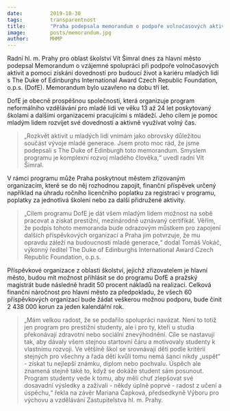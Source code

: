 ```yaml
---
date:         2019-10-30
tags:         transparentnost
title:        "Praha podepsala memorandum o podpoře volnočasových aktivit mladých"
image: 	      posts/memorandum.jpg
author:       MHMP
---
```


Radní hl. m. Prahy pro oblast školství Vít Šimral dnes za hlavní město podepsal Memorandum o vzájemné spolupráci při podpoře volnočasových aktivit a pomoci získání dovedností pro budoucí život a kariéru mladých lidí s The Duke of Edinburghs International Award Czech Republic Foundation, o.p.s. (DofE). Memorandum bylo uzavřeno na dobu tří let.

DofE je obecně prospěšnou společností, která organizuje program neformálního vzdělávání pro mladé lidi ve věku 13 až 24 let poskytovaný školami a dalšími organizacemi pracujícími s mládeží. Jeho cílem je pomoc mladým lidem rozvíjet své dovednosti a aktivně využívat volný čas.

> „Rozkvět aktivit u mladých lidí vnímám jako obrovsky důležitou součást vývoje mladé generace. Jsem proto moc rád, že jsme podepsali s The Duke of Edinburgh toto memorandum. Smyslem programu je komplexní rozvoj mladého člověka,“ uvedl radní Vít Šimral.

V rámci programu může Praha poskytnout městem zřizovaným organizacím, které se do něj rozhodnou zapojit, finanční příspěvek určený například na úhradu ročního licenčního poplatku za registraci v programu, poplatky za jednotlivá školení nebo za další přidružené aktivity.

> „Cílem programu DofE je dát všem mladým lidem možnost na sobě pracovat a získat prestižní, mezinárodně uznávaný certifikát. Věřím, že podpis tohoto memoranda bude odrazovým můstkem pro zapojení dalších příspěvkových organizací a Praha jím potvrzuje, že mu opravdu záleží na budoucnosti mladé generace,“ dodal Tomáš Vokáč, výkonný ředitel The Duke of Edinburghs International Award Czech Republic Foundation, o.p.s.

Příspěvkové organizace z oblasti školství, jejichž zřizovatelem je hlavní město, budou mít možnost přihlásit se do programu DofE a pražský magistrát bude následně hradit 50 procent nákladů na realizaci. Celková finanční náročnost pro hlavní město za předpokladu, že všech 60 příspěvkových organizací bude žádat veškerou možnou podporu, bude činit 2 438 000 korun za jeden kalendářní rok.

> „Mám velkou radost, že se podařilo spolupráci navázat. Není to totiž jen program pro prestižní studenty, ale i pro ty, kteří u studia překonávají zdravotní nebo sociální znevýhodnění. Cíle se nastavují tak, aby dávaly všem stejnou startovní čáru a motivovaly studenty k vlastnímu rozvoji. Ve většině škol se srovnávají děti podle kritérií stejných pro všechny a řada dětí kvůli tomu nemá šanci nikdy „uspět“ - získat tu nejlepší známku, diplom nebo pochvalu. Úspěch ale znamená stejně také to, když se dokáže student sám posunout. Program studenty vede k tomu, aby měli chuť zlepšovat své dosavadní výsledky a zažívali - někdy úplně poprvé - radost z učení a úspěchu,“ řekla na závěr Mariana Čapková, předsedkyně Výboru pro výchovu a vzdělávání Zastupitelstva hl. m. Prahy.
